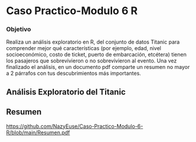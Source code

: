 # Caso Practico-Modulo 6 R

### Objetivo
Realiza un análisis exploratorio en R, del conjunto de datos Titanic para comprender mejor
qué características (por ejemplo, edad, nivel socioeconómico, costo de ticket, puerto de
embarcación, etcétera) tienen los pasajeros que sobrevivieron o no sobrevivieron al evento.
Una vez finalizado el análisis, en un documento pdf comparte un resumen no mayor a 2
párrafos con tus descubrimientos más importantes.

## Análisis Exploratorio del Titanic



## Resumen

https://github.com/NazyEuse/Caso-Practico-Modulo-6-R/blob/main/Resumen.pdf

